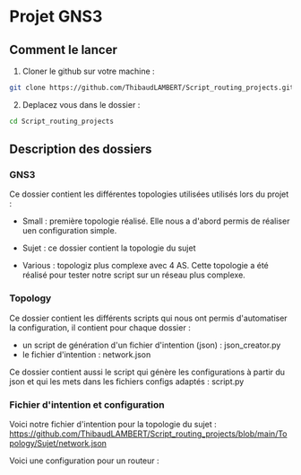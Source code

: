 # Projet GNS3

## Comment le lancer

1) Cloner le github sur votre machine :

``` bash
git clone https://github.com/ThibaudLAMBERT/Script_routing_projects.git
```

2) Deplacez vous dans le dossier :

``` bash
cd Script_routing_projects
```

## Description des dossiers


### GNS3

Ce dossier contient les différentes topologies utilisées utilisés lors du projet :

- Small : première topologie réalisé. Elle nous a d'abord permis de réaliser uen configuration simple.

- Sujet : ce dossier contient la topologie du sujet

- Various : topologiz plus complexe avec 4 AS. Cette topologie a été réalisé pour tester notre script sur un réseau plus complexe.

### Topology

Ce dossier contient les différents scripts qui nous ont permis d'automatiser la configuration, il contient pour chaque dossier :

- un script de génération d'un fichier d'intention (json) : json_creator.py
- le fichier d'intention : network.json
  
Ce dossier  contient aussi le script qui génère les configurations à partir du json et qui les mets dans les fichiers configs adaptés : script.py


### Fichier d'intention et configuration

Voici notre fichier d'intention pour la topologie du sujet : https://github.com/ThibaudLAMBERT/Script_routing_projects/blob/main/Topology/Sujet/network.json

Voici une configuration pour un routeur :
